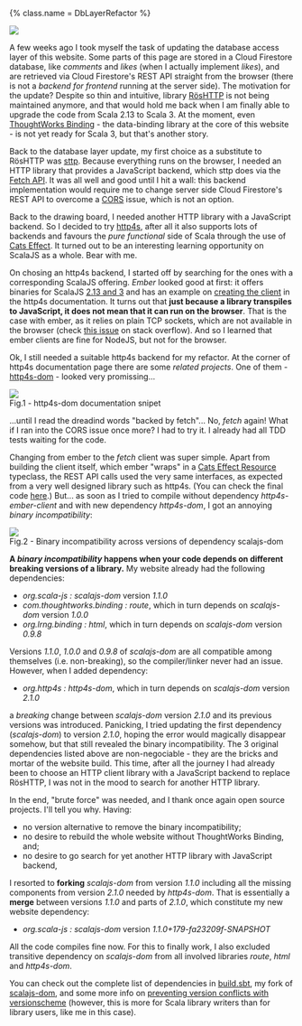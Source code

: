 {%
  class.name = DbLayerRefactor
%}
<div class="aside">
  <img src="/img/refactoring.png" />
</div>

A few weeks ago I took myself the task of updating the database access layer of this website. Some parts of this page
are stored in a Cloud Firestore database, like *comments* and *likes* (when I actually implement *likes*), and are
retrieved via Cloud Firestore's REST API straight from the browser (there is not a *backend for frontend* running at the
server side). The motivation for the update? Despite so thin and intuitive, library
[RösHTTP](https://github.com/hmil/RosHTTP) is not being maintained anymore, and that would hold me back when I am
finally able to upgrade the code from Scala 2.13 to Scala 3. At the moment, even
[ThoughtWorks Binding](https://github.com/ThoughtWorksInc/Binding.scala) - the data-binding library at the core of this
website - is not yet ready for Scala 3, but that's another story.

Back to the database layer update, my first choice as a substitute to RösHTTP was
[sttp](https://sttp.softwaremill.com/en/v2/). Because everything runs on the browser, I needed an HTTP library that
provides a JavaScript backend, which sttp does via the
[Fetch API](https://sttp.softwaremill.com/en/v2/backends/javascript/fetch.html). It was all well and good until I hit a
wall: this backend implementation would require me to change server side Cloud Firestore's REST API to overcome a
[CORS](https://developer.mozilla.org/en-US/docs/Web/HTTP/CORS) issue, which is not an option.

Back to the drawing board, I needed another HTTP library with a JavaScript backend. So I decided to try
[http4s](https://http4s.org/), after all it also supports lots of backends and favours the *pure functional* side of
Scala through the use of [Cats Effect](https://typelevel.org/cats-effect/). It turned out to be an interesting
learning opportunity on ScalaJS as a whole. Bear with me.

On chosing an http4s backend, I started off by searching for the ones with a corresponding ScalaJS offering. *Ember*
looked good at first: it offers binaries for ScalaJS
[2.13 and 3](https://http4s.org/v1/docs/client.html#creating-the-client) and has an
example on [creating the client](https://http4s.org/v1/docs/client.html#creating-the-client) in the http4s
documentation. It turns out that **just because a library transpiles to JavaScript, it does not mean that it can run on
the browser**. That is the case with ember, as it relies on plain TCP sockets, which are not available in the browser
(check [this issue](https://stackoverflow.com/questions/40599069/node-js-net-socket-is-not-a-constructor) on stack
overflow). And so I learned that ember clients are fine for NodeJS, but not for the browser.

Ok, I still needed a suitable http4s backend for my refactor. At the corner of http4s documentation page there are some
*related projects*. One of them - [http4s-dom](https://http4s.github.io/http4s-dom/) - looked very promissing...

<div class="aside">
  <img src="/img/http4s-dom.png" />
  <figcaption>Fig.1 - http4s-dom documentation snipet</figcaption>
</div>

...until I read the dreadind words "backed by fetch"... No, *fetch* again! What if I ran into the CORS issue once more?
I had to try it. I already had all TDD tests waiting for the code.

Changing from ember to the *fetch* client was super simple. Apart from building the client itself, which ember "wraps"
in a [Cats Effect Resource](https://typelevel.org/cats-effect/docs/std/resource) typeclass, the REST API calls used the
very same interfaces, as expected from a very well designed library such as http4s. (You can check the final code
[here](https://github.com/talestonini/talestonini.com/blob/master/src/main/scala/com/talestonini/db/CloudFirestore.scala).)
But... as soon as I tried to compile without dependency *http4s-ember-client* and with new dependency *http4s-dom*, I
got an annoying *binary incompatibility*:

<div class="aside">
  <img src="/img/binary-incompatibility.png" />
  <figcaption>Fig.2 - Binary incompatibility across versions of dependency scalajs-dom</figcaption>
</div>

**A *binary incompatibility* happens when your code depends on different breaking versions of a library.** My website
already had the following dependencies:

- *org.scala-js : scalajs-dom* version *1.1.0*
- *com.thoughtworks.binding : route*, which in turn depends on *scalajs-dom* version *1.0.0*
- *org.lrng.binding : html*, which in turn depends on *scalajs-dom* version *0.9.8*

Versions *1.1.0*, *1.0.0* and *0.9.8* of *scalajs-dom* are all compatible among themselves (i.e. non-breaking), so the
compiler/linker never had an issue. However, when I added dependency:

- *org.http4s : http4s-dom*, which in turn depends on *scalajs-dom* version *2.1.0*

a *breaking* change between *scalajs-dom* version *2.1.0* and its previous versions was introduced. Panicking, I tried
updating the first dependency (*scalajs-dom*) to version *2.1.0*, hoping the error would magically disappear somehow,
but that still revealed the binary incompatibility. The 3 original dependencies listed above are non-negociable - they
are the bricks and mortar of the website build. This time, after all the journey I had already been to choose an HTTP
client library with a JavaScript backend to replace RösHTTP, I was not in the mood to search for another HTTP library.

In the end, "brute force" was needed, and I thank once again open source projects. I'll tell you why. Having:

- no version alternative to remove the binary incompatibility;
- no desire to rebuild the whole website without ThoughtWorks Binding, and;
- no desire to go search for yet another HTTP library with JavaScript backend,

I resorted to **forking** *scalajs-dom* from version *1.1.0* including all the missing components from version *2.1.0*
needed by *http4s-dom*. That is essentially a **merge** between versions *1.1.0* and parts of *2.1.0*, which constitute
my new website dependency:

- *org.scala-js : scalajs-dom* version *1.1.0+179-fa23209f-SNAPSHOT*

All the code compiles fine now. For this to finally work, I also excluded transitive dependency on *scalajs-dom* from
all involved libraries *route*, *html* and *http4s-dom*.

You can check out the complete list of dependencies in
[build.sbt](https://github.com/talestonini/talestonini.com/blob/master/build.sbt), my fork of
[scalajs-dom](https://github.com/talestonini/scala-js-dom), and some more info on
[preventing version conflicts with versionscheme](https://www.scala-lang.org/blog/2021/02/16/preventing-version-conflicts-with-versionscheme.html)
(however, this is more for Scala library writers than for library users, like me in this case).
